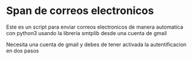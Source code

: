 <h1>Span de correos electronicos</h1>
Este es un script para enviar correos electronicos de manera automatica con python3
usando la libreria smtplib desde una cuenta de gmail
<p>Necesita una cuenta de gmail y debes de tener activada la autentificacion en dos pasos</p>
